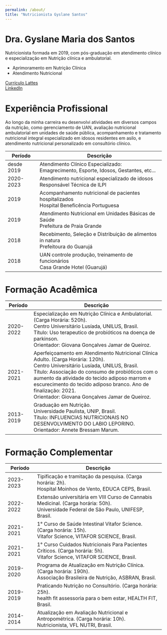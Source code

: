 ```yaml
---
permalink: /about/
title: "Nutricionista Gyslane Santos"
---
```

# Dra. Gyslane Maria dos Santos
Nutricionista formada em 2019, com pós-graduação em atendimento clínico e especialização em Nutrição clínica e ambulatorial. 
- Aprimoramento em Nutrição Clínica
- Atendimento Nutricional

[Currículo Lattes](http://lattes.cnpq.br/4985740010790392) <br>
[LinkedIn](https://linkedin.com/in/gyslane-santos-2b867b48)

# Experiência Profissional

Ao longo da minha carreira eu desenvolvi atividades em diversos campos da nutrição, como gerenciamento de UAN, avaliação nutricional ambulatorial em unidades de saúde pública, acompanhamento e tratamento nutricional integral especializado em idosos residentes em asilo, e atendimento nutricional personalizado em consultório clínico.

|Período|Descrição|
|---------|---------|
|desde 2019|Atendimento Clínico Especializado:<br> Emagrecimento, Esporte, Idosos, Gestantes, etc...|
|2020-2023|Atendimento nutricional especializado de idosos<br>Responsável Técnica de ILPI| 
|2019|Acompanhamento nutricional de pacientes hospitalizados<br> Hospital Beneficência Portuguesa|
|2019|Atendimento Nutricional em Unidades Básicas de Saúde<br> Prefeitura de Praia Grande|
|2018|Recebimento, Seleção e Distribuição de alimentos in natura<br>Prefeitoura do Guarujá|
|2018|UAN controle  produção, treinamento de funcionários<br> Casa Grande Hotel (Guarujá)|

# Formação Acadêmica
|Período|Descrição|
|---------|---------|
|2020-2022|Especialização em Nutrição Clínica e Ambulatorial. (Carga Horária: 520h).<br> Centro Universitário Lusíada, UNILUS, Brasil.<br> Título: Uso terapeutico de probióticos na doença de parkinson.<br> Orientador: Giovana Gonçalves Jamar de Queiroz.|
|2021-2021|Aperfeiçoamento em Atendimento Nutricional Clínica Adulto. (Carga Horária: 120h).<br>Centro Universitário Lusíada, UNILUS, Brasil.<br>Título: Associação do consumo de probióticos com o aumento da atividade do tecido adiposo marrom e escurecimento do tecido adiposo branco. Ano de finalização: 2021.<br>Orientador: Giovana Gonçalves Jamar de Queiroz.|
|2013-2019|Graduação em Nutrição.<br>Universidade Paulista, UNIP, Brasil.<br>Título: INFLUENCIAS NUTRICIONAIS NO DESENVOLVIMENTO DO LABIO LEPORINO.<br>Orientador: Annete Bressam Marum.|

# Formação Complementar
|Período|Descrição|
|---------|---------|
|2023-2023| Tipificação e tramitação da pesquisa. (Carga horária: 2h).<br> Hospital Moinhos de Vento, EDUCA CEPS, Brasil.|
|2022-2022|Extensão universitária em VIII Curso de Cannabis Medicinal. (Carga horária: 50h).<br> Universidade Federal de São Paulo, UNIFESP, Brasil.|
|2021-2021|1° Curso de Saúde Intestinal Vitafor Science. (Carga horária: 15h).<br>Vitafor Science, VITAFOR SCIENCE, Brasil.|
|2021-2021|1° Curso Cuidados Nutricionais Para Pacientes Críticos. (Carga horária: 5h).<br>Vitafor Science, VITAFOR SCIENCE, Brasil.|
|2019-2020|Programa de Atualização em Nutrição Clínica. (Carga horária: 190h).<br>Associação Brasileira de Nutrição, ASBRAN, Brasil.|
|2019-2019|Praticando Nutrição no Consultório. (Carga horária: 25h).<br>health fit assessoria para o bem estar, HEALTH FIT, Brasil.|
|2014-2014|Atualização em Avaliação Nutricional e Antropométrica. (Carga horária: 10h).<br>Nutricionista, VFL NUTRI, Brasil.|




